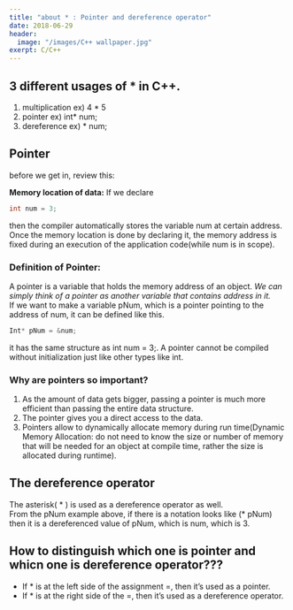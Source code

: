 ```yaml
---
title: "about * : Pointer and dereference operator"
date: 2018-06-29
header:
  image: "/images/C++ wallpaper.jpg"
exerpt: C/C++
---
```




## 3 different usages of * in C++.
1. multiplication    ex) 4 * 5
2. pointer    ex) int* num;
3. dereference    ex) * num;


## Pointer

before we get in, review this:

**Memory location of data:**
If we declare 
```c++
int num = 3; 
```
then the compiler automatically stores the variable num at certain address. Once the memory location is done by declaring it, the memory address is fixed during an execution of the application code(while num is in scope).


### Definition of Pointer:
A pointer is a variable that holds the memory address of an object. *We can simply think of a pointer as another variable that contains address in it.*  
If we want to make a variable pNum, which is a pointer pointing to the address of num, it can be defined like this.
```c++
Int* pNum = &num;
```
it has the same structure as int num = 3;.
A pointer cannot be compiled without initialization just like other types like int.


### Why are pointers so important?

1. As the amount of data gets bigger, passing a pointer is much more efficient than passing the entire data structure. 
2. The pointer gives you a direct access to the data.
3. Pointers allow to dynamically allocate memory during run time(Dynamic Memory Allocation: do not need to know the size or number of memory that will be needed for an object at compile time, rather the size is allocated during runtime).


## The dereference operator

The asterisk( * ) is used as a dereference operator as well.  
From the pNum example above, if there is a notation looks like (* pNum) then it is a dereferenced value of pNum, which is num, which is 3.


## How to distinguish which one is pointer and whicn one is dereference operator???

 * If * is at the left side of the assignment =, then it’s used as a pointer.
 * If * is at the right side of the =, then it’s used as a dereference operator.
